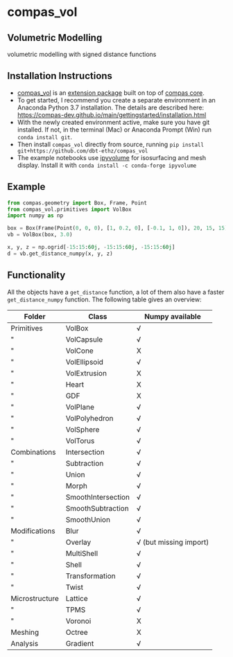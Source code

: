# compas_vol

## Volumetric Modelling

volumetric modelling with signed distance functions

## Installation Instructions

- [compas_vol](https://dbt-ethz.github.io/compas_vol/) is an [extension package](https://compas-dev.github.io/packages.html) built on top of [compas core](https://compas-dev.github.io).
- To get started, I recommend you create a separate environment in an Anaconda Python 3.7 installation. The details are described here: https://compas-dev.github.io/main/gettingstarted/installation.html
- With the newly created environment active, make sure you have git installed. If not, in the terminal (Mac) or Anaconda Prompt (Win) run `conda install git`.
- Then install `compas_vol` directly from source, running `pip install git+https://github.com/dbt-ethz/compas_vol`
- The example notebooks use [ipyvolume](https://ipyvolume.readthedocs.io/en/latest/index.html) for isosurfacing and mesh display. Install it with `conda install -c conda-forge ipyvolume`

## Example

```python
from compas.geometry import Box, Frame, Point
from compas_vol.primitives import VolBox
import numpy as np

box = Box(Frame(Point(0, 0, 0), [1, 0.2, 0], [-0.1, 1, 0]), 20, 15, 15)
vb = VolBox(box, 3.0)

x, y, z = np.ogrid[-15:15:60j, -15:15:60j, -15:15:60j]
d = vb.get_distance_numpy(x, y, z)
```

## Functionality

All the objects have a `get_distance` function, a lot of them also have a faster `get_distance_numpy` function. The following table gives an overview:

Folder | Class | Numpy available
--- | --- | ---
Primitives | VolBox | √
" | VolCapsule | √
" | VolCone | X
" | VolEllipsoid | √
" | VolExtrusion | X
" | Heart | X
" | GDF | X
" | VolPlane | √
" | VolPolyhedron | √
" | VolSphere | √
" | VolTorus | √
Combinations | Intersection | √
" | Subtraction | √
" | Union | √
" | Morph | √
" | SmoothIntersection | √
" | SmoothSubtraction | √
" | SmoothUnion | √
Modifications | Blur | √
" | Overlay | √ (but missing import)
" | MultiShell | √
" | Shell | √
" | Transformation | √
" | Twist | √
Microstructure | Lattice | √
" | TPMS | √
" | Voronoi | X
Meshing | Octree | X
Analysis | Gradient | √

